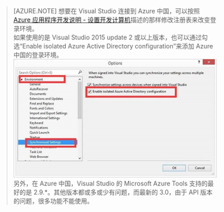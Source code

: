 >[AZURE.NOTE] 想要在 Visual Studio 连接到 Azure 中国，可以按照 [Azure 应用程序开发说明 - 设置开发计算机](/documentation/articles/developerdifferences/#confdevcomp)描述的那样修改注册表来改变登录环境。
><br/>如果使用的是 Visual Studio 2015 update 2 或以上版本，也可以通过勾选“Enable isolated Azure Active Directory configuration”来添加 Azure 中国的登录环境。
><br/>![enable-isolated-azure-active-directory-configuration](./media/azure-visual-studio-login-guide/enable-isolated-azure-active-directory-configuration.jpg)
><br/>另外，在 Azure 中国，Visual Studio 的 Microsoft Azure Tools 支持的最好的是 2.9.*。其他版本都或多或少有问题，而最新的 3.0，由于 API 版本的问题，很多功能不能使用。